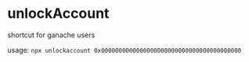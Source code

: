 # unlockAccount
shortcut for ganache users

usage: `npx unlockaccount 0x0000000000000000000000000000000000000000`